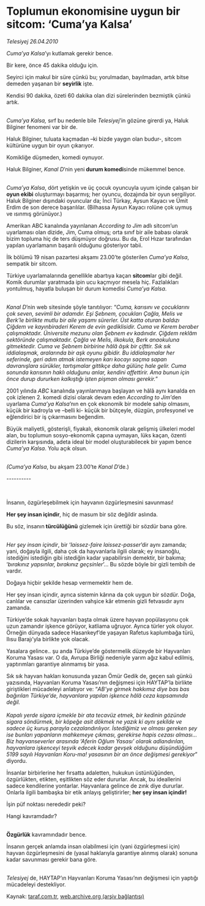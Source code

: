 # Toplumun ekonomisine uygun bir sitcom: ‘Cuma’ya Kalsa’

*Telesiyej 26.04.2010*

<div class="yazi"><p><i>Cuma’ya Kalsa</i>’yı kutlamak gerekir bence. </p>
<p>Bir kere, önce 45 dakika olduğu için.</p>
<p>Seyirci için makul bir süre çünkü bu; yorulmadan, bayılmadan, artık bitse demeden yaşanan bir <b>seyirlik</b> işte.</p>
<p>Kendisi 90 dakika, özeti 60 dakika olan dizi sürelerinden bezmiştik çünkü artık.</p>
<p><i><br/>Cuma’ya Kalsa,</i> sırf bu nedenle bile <i>Telesiyej</i>’in gözüne girerdi ya, Haluk Bilginer fenomeni var bir de.</p>
<p>Haluk Bilginer, tuluata kaçmadan –ki bizde yaygın olan budur-, sitcom kültürüne uygun bir oyun çıkarıyor.</p>
<p>Komikliğe düşmeden, komedi oynuyor.</p>
<p>Haluk Bilginer, <i>Kanal D</i>’nin yeni<b> durum komedi</b>sinde mükemmel bence.</p>
<p><i><br/>Cuma’ya Kalsa</i>, dört yetişkin ve üç çocuk oyuncuyla uyum içinde çalışan bir <b>oyun ekibi</b> oluşturmayı başarmış; her oyuncu, dozajında bir oyun sergiliyor. Haluk Bilginer dışındaki oyuncular da; İnci Türkay, Aysun Kayacı ve Ümit Erdim de son derece başarılılar. (Bilhassa Aysun Kayacı rolüne çok uymuş ve ısınmış görünüyor.)</p>
<p>Amerikan ABC kanalında yayınlanan <i>According to Jim</i> adlı sitcom’un uyarlaması olan dizide, Jim, Cuma olmuş; orta sınıf bir aile babası olarak bizim topluma hiç de ters düşmüyor doğrusu. Bu da, Erol Hızar tarafından yapılan uyarlamanın başarılı olduğunu gösteriyor tabii. </p>
<p>İlk bölümü 19 nisan pazartesi akşamı 23.00’te gösterilen <i>Cuma’ya Kalsa</i>, sempatik bir sitcom.</p>
<p>Türkiye uyarlamalarında genellikle abartıya kaçan <b>sitcom</b>lar gibi değil. Komik durumlar yaratmada ipin ucu kaçmıyor mesela hiç. Fazlalıkları yontulmuş, hayatla buluşan bir durum komedisi <i>Cuma’ya Kalsa</i>. </p>
<p><i><br/>Kanal D</i>’nin web sitesinde şöyle tanıtılıyor: “<i>Cuma, karısını ve çocuklarını çok seven, sevimli bir adamdır. Eşi Şebnem, çocukları Çağla, Melis ve Berk’le birlikte mutlu bir aile yaşamı sürerler. Üst katta oturan baldızı Çiğdem ve kayınbiraderi Kerem de evin gediklisidir. Cuma ve Kerem beraber çalışmaktadır. Üniversite mezunu olan Şebnem ev kadınıdır. Çiğdem reklâm sektöründe çalışmaktadır. Çağla ve Melis, ilkokula, Berk anaokuluna gitmektedir. Cuma ve Şebnem birbirine hâlâ âşık bir çifttir. Sık sık iddialaşmak, aralarında bir aşk oyunu gibidir. Bu iddialaşmalar her seferinde, geri adım atmak istemeyen karı kocayı saçma sapan davranışlara sürükler, tartışmalar gittikçe daha gülünç hale gelir. Cuma sonunda karısının haklı olduğunu anlar, kendini affettirir. Ama bunun için önce durup dururken kalkıştığı işten pişman olması gerekir.</i>”</p>
<p>2001 yılında <i>ABC</i> kanalında yayınlanmaya başlayan ve hâlâ aynı kanalda en çok izlenen 2. komedi dizisi olarak devam eden <i>According to Jim’</i>den<i> </i>uyarlama <i>Cuma’ya Kalsa</i>’nın en çok ekonomik bir modele sahip olmasını, küçük bir kadroyla ve –belli ki- küçük bir bütçeyle, düzgün, profesyonel ve eğlendirici bir iş çıkarmasını beğendim.</p>
<p>Büyük maliyetli, gösterişli, fiyakalı, ekonomik olarak gelişmiş ülkeleri model alan, bu toplumun sosyo-ekonomik çapına uymayan, lüks kaçan, özenti dizilerin karşısında, adeta ideal bir model oluşturabilecek bir yapım bence <i>Cuma’ya Kalsa</i>. Yolu açık olsun.</p>
<p><i><br/>(Cuma’ya Kalsa</i>, bu akşam 23.00’te <i>Kanal D</i>’de.)</p>
<p>----------</p>
<p><b> </b></p>
<p>İnsanın, özgürleşebilmek için hayvanın özgürleşmesini savunması! </p>
<p><b>Her şey insan içindir</b>, hiç de masum bir söz değildir aslında.</p>
<p>Bu söz, insanın<b> türcülüğünü</b> gizlemek için ürettiği bir sözdür bana göre.</p>
<p><i><br/>Her şey insan içindir</i>, bir ‘<i>laissez-faire laissez-passer</i>’dir aynı zamanda; yani, doğayla ilgili, daha çok da hayvanlarla ilgili olarak; ey insanoğlu, istediğini istediğin gibi istediğin kadar yapabilirsin demektir, bir bakıma; ‘<i>bırakınız yapsınlar, bırakınız geçsinler</i>’... Bu sözde böyle bir gizli tembih de vardır.</p>
<p>Doğaya hiçbir şekilde hesap vermemektir hem de.</p>
<p>Her şey insan içindir, ayrıca sistemin kârına da çok uygun bir sözdür. Doğa, canlılar ve cansızlar üzerinden vahşice kâr etmenin gizli fetvasıdır aynı zamanda.</p>
<p>Türkiye’de sokak hayvanları başta olmak üzere hayvan popülasyonu çok uzun zamandır işkence görüyor, katliama uğruyor. Ayrıca türler yok oluyor. Örneğin dünyada sadece Hasankeyf’de yaşayan Rafetus kaplumbağa türü, Ilısu Barajı’yla birlikte yok olacak.</p>
<p>Yasalara gelince.. şu anda Türkiye’de göstermelik düzeyde bir Hayvanları Koruma Yasası var. O da, Avrupa Birliği nedeniyle yarım ağız kabul edilmiş, yaptırımları garantiye alınmamış bir yasa. </p>
<p>Sık sık hayvan hakları konusunda yazan Ömür Gedik de, geçen salı günkü yazısında, Hayvanları Koruma Yasası’nın değişmesi için HAYTAP’la birlikte giriştikleri mücadeleyi anlatıyor ve: “<i>AB’ye girmek hakkımız diye bas bas bağırılan Türkiye’de, hayvanlara yapılan işkence hâlâ ceza kapsamında değil. <br/><br/>Kapalı yerde sigara içmekle bir ata tecavüz etmek, bir kedinin gözünde sigara söndürmek, bir köpeğe asit dökmek ne yazık ki aynı şekilde ve sadece üç kuruş parayla cezalandırılıyor. İstediğimiz ve olması gereken şey ise bunları yapanların mahkemeye çıkması, gerekirse hapis cezası alması... Biz hayvanseverler arasında ‘Aferin Oğlum Yasası’ olarak adlandırılan, hayvanlara işkenceyi teşvik edecek kadar gevşek olduğunu düşündüğüm 5199 sayılı Hayvanları Koru-ma! yasasının bir an önce değişmesi gerekiyor</i>”<i> </i>diyordu.</p>
<p>İnsanlar birbirlerine her fırsatta adaletten, hukukun üstünlüğünden, özgürlükten, etikten, eşitlikten söz eder dururlar. Ancak, bu ideallerini sadece kendilerine yontarlar. Hayvanlara gelince de zınk diye dururlar. Onlarla ilgili bambaşka bir etik anlayış geliştirirler; <b>her şey insan içindir!</b> </p>
<p>İşin püf noktası nerededir peki?</p>
<p>Hangi kavramdadır?</p>
<p><b><br/>Özgürlük</b> kavramındadır bence.</p>
<p>İnsanın gerçek anlamda insan olabilmesi için (yani özgürleşmesi için) hayvan özgürleşmesini de (yasal haklarıyla garantiye alınmış olarak) sonuna kadar savunması gerekir bana göre.</p>
<p><i><br/>Telesiyej</i> de, HAYTAP’ın Hayvanları Koruma Yasası’nın değişmesi için yaptığı mücadeleyi destekliyor.</p></div>

Kaynak: [taraf.com.tr](http://www.taraf.com.tr:80/makale/11048.htm), [web.archive.org (arşiv bağlantısı)](http://web.archive.org/web/20100429180658/http://www.taraf.com.tr:80/makale/11048.htm)
